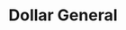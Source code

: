 ---
title: "Dollar General"
url: /mechanicsville/dollar-general-cold-harbor-road/
shop: Kramladen
---